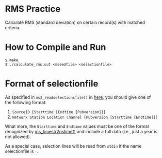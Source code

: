 # RMS Practice
Calculate RMS (standard deviation) on certain record(s) with matched criteria.

# How to Compile and Run
```
$ make
$ ./calculate_rms.out <mseedfile> <selectionfile>
```

# Format of selectionfile
As specified in `ms3_readselectionsfile()` in [here](https://iris-edu.github.io/libmseed/group__data-selections.html#gaf8aa9de2cbbc18bc96fe3c4f0dfcb92d), you should give one of the following format:
1. `SourceID [Starttime [Endtime [Pubversion]]]`
2. `Network Station Location Channel [Pubversion [Starttime [Endtime]]]`

What more, the `Starttime` and `Endtime` values must be one of the 
format recognized by [ms_timestr2nstime()](https://iris-edu.github.io/libmseed/group__time-related.html#ga5970fa0256338e4964e25941eac6c01e)
and include a full data (i.e., just a year is not allowed).

As a special case, selection lines will be read from `stdin` if the name selectionfile is `-`.
